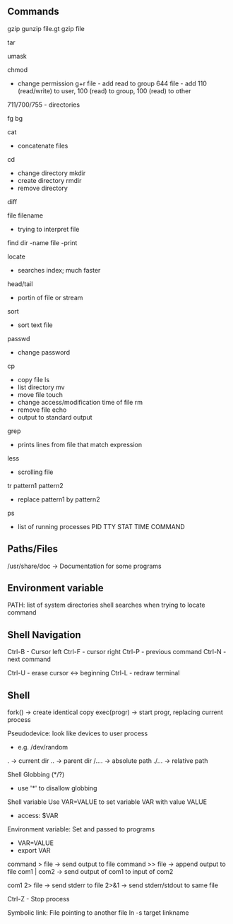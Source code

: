 ## Commands

gzip
 gunzip file.gt
 gzip file

tar

umask

chmod
  - change permission
  g+r file - add read to group
  644 file - add 110 (read/write) to user, 100 (read) to group, 100 (read) to other

  711/700/755 - directories

fg
bg

cat
  - concatenate files

cd
  - change directory
mkdir
  - create directory
rmdir
  - remove directory

diff

file filename
  - trying to interpret file

find dir -name file -print

locate
  - searches index; much faster

head/tail
  - portin of file or stream

sort
  - sort text file

passwd
  - change password

cp
  - copy file
ls
  - list directory
mv
  - move file
touch
  - change access/modification time of file
rm
  - remove file
echo
  - output to standard output

grep
  - prints lines from file that match expression

less
  - scrolling file

tr pattern1 pattern2
  - replace pattern1 by pattern2

ps
  - list of running processes
  PID TTY STAT TIME COMMAND

## Paths/Files

/usr/share/doc -> Documentation for some programs

## Environment variable

PATH: list of system directories shell searches when trying to locate command

## Shell Navigation

Ctrl-B - Cursor left
Ctrl-F - cursor right
Ctrl-P - previous command
Ctrl-N - next command

Ctrl-U - erase cursor <-> beginning
Ctrl-L - redraw terminal

## Shell

fork() -> create identical copy
exec(progr) -> start progr, replacing current process

Pseudodevice: look like devices to user process
  - e.g. /dev/random

.  -> current dir
.. -> parent dir
/.... -> absolute path
./... -> relative path


Shell Globbing (*/?)
  - use '*' to disallow globbing

Shell variable
Use VAR=VALUE to set variable VAR with value VALUE
  - access: $VAR

Environment variable: Set and passed to programs
  - VAR=VALUE
  - export VAR

command > file -> send output to file
command >> file -> append output to file
com1 | com2 -> send output of com1 to input of com2

com1 2> file -> send stderr to file
2>&1 -> send stderr/stdout to same file

Ctrl-Z - Stop process


Symbolic link: File pointing to another file
 ln -s target linkname
